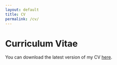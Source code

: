 ```yaml
---
layout: default
title: CV
permalink: /cv/
---
```


# Curriculum Vitae

You can download the latest version of my CV <a href="/files/Dah_Haam_Kim_CV.pdf">here</a>.<br>